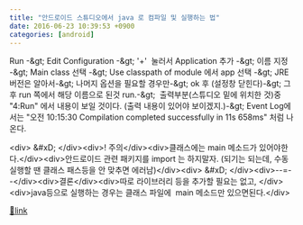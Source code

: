 ```yaml
---
title: "안드로이드 스튜디오에서 java 로 컴파일 및 실행하는 법"
date: 2016-06-23 10:39:53 +0900
categories: [android]
---
```


Run -&amp;gt; Edit Configuration -&amp;gt; '+'  눌러서 Application 추가 -&amp;gt; 이름 지정 -&amp;gt; Main class 선택 -&amp;gt; Use classpath of module 에서 app 선택 -&amp;gt; JRE 버전은 알아서-&amp;gt; 나머지 옵션을 필요할 경우만-&amp;gt; ok 후 (설정창 닫힌다)-&amp;gt; 그후 run 쪽에서 해당 이름으로 된것 run.-&amp;gt;  출력부분(스튜디오 밑에 위치한 것)중 "4:Run" 에서 내용이 보일 것이다. (출력 내용이 있어야 보이겠지.)-&amp;gt; Event Log에서는 "오전 10:15:30 Compilation completed successfully in 11s 658ms" 처럼 나온다.  
  
&lt;div&gt;  &amp;#xD;
&lt;/div&gt;&lt;div&gt;! 주의&lt;/div&gt;&lt;div&gt;클래스에는 main 메소드가 있어야한다.&lt;/div&gt;&lt;div&gt;안드로이드 관련 패키지를 import 는 하지말자. (되기는 되는데, 수동 실행할 땐 클래스 패스등을 안 맞추면 에러남)&lt;/div&gt;&lt;div&gt;  &amp;#xD;
&lt;/div&gt;&lt;div&gt;--=--&lt;/div&gt;&lt;div&gt;결론&lt;/div&gt;&lt;div&gt;따로 라이브러리 등을 추가할 필요는 없고, &lt;/div&gt;&lt;div&gt;java등으로 실행하는 경우는 클래스 파일에  main 메소드만 있으면된다.&lt;/div&gt;


[🔗link](http://www.mins01.com/mh/tech/read/1017)